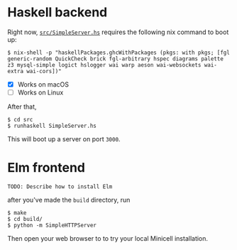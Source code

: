 # Haskell backend

Right now, [`src/SimpleServer.hs`](src/SimpleServer.hs) requires the following nix command to boot up:

```
$ nix-shell -p "haskellPackages.ghcWithPackages (pkgs: with pkgs; [fgl generic-random QuickCheck brick fgl-arbitrary hspec diagrams palette z3 mysql-simple logict hslogger wai warp aeson wai-websockets wai-extra wai-cors])"
```

- [x] Works on macOS
- [ ] Works on Linux

After that,

```
$ cd src
$ runhaskell SimpleServer.hs
```

This will boot up a server on port `3000`.

# Elm frontend

```
TODO: Describe how to install Elm
```

after you've made the `build` directory, run

```
$ make
$ cd build/
$ python -m SimpleHTTPServer
```

Then open your web browser to [](http://localhost:8000/pldi.html) to try your local Minicell installation.
